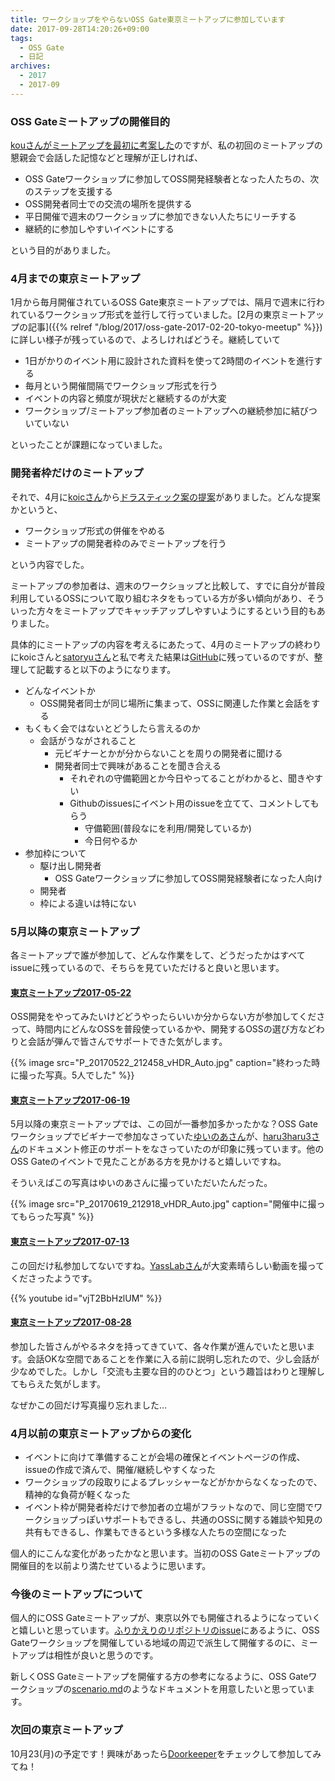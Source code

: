 ```yaml
---
title: ワークショップをやらないOSS Gate東京ミートアップに参加しています
date: 2017-09-28T14:20:26+09:00
tags:
  - OSS Gate
  - 日記
archives:
  - 2017
  - 2017-09
---
```


### OSS Gateミートアップの開催目的

[kouさんがミートアップを最初に考案した](https://gitter.im/oss-gate/general?at=585958880730ce6937ebc32e)のですが、私の初回のミートアップの懇親会で会話した記憶などと理解が正しければ、

- OSS Gateワークショップに参加してOSS開発経験者となった人たちの、次のステップを支援する
- OSS開発者同士での交流の場所を提供する
- 平日開催で週末のワークショップに参加できない人たちにリーチする
- 継続的に参加しやすいイベントにする

という目的がありました。

### 4月までの東京ミートアップ

1月から毎月開催されているOSS Gate東京ミートアップでは、隔月で週末に行われているワークショップ形式を並行して行っていました。[2月の東京ミートアップの記事]({{% relref "/blog/2017/oss-gate-2017-02-20-tokyo-meetup" %}})に詳しい様子が残っているので、よろしければどうそ。継続していて

- 1日がかりのイベント用に設計された資料を使って2時間のイベントを進行する
- 毎月という開催間隔でワークショップ形式を行う
- イベントの内容と頻度が現状だと継続するのが大変
- ワークショップ/ミートアップ参加者のミートアップへの継続参加に結びついていない

といったことが課題になっていました。

### 開発者枠だけのミートアップ

それで、4月に[koicさん](https://github.com/koic)から[ドラスティック案の提案](https://github.com/oss-gate/workshop/issues/377#issuecomment-291078105)がありました。どんな提案かというと、

- ワークショップ形式の併催をやめる
- ミートアップの開発者枠のみでミートアップを行う

という内容でした。

ミートアップの参加者は、週末のワークショップと比較して、すでに自分が普段利用しているOSSについて取り組むネタをもっている方が多い傾向があり、そういった方々をミートアップでキャッチアップしやすいようにするという目的もありました。

具体的にミートアップの内容を考えるにあたって、4月のミートアップの終わりにkoicさんと[satoryuさん](https://github.com/satoryu)と私で考えた結果は[GitHub](https://github.com/oss-gate/retrospective/issues/44)に残っているのですが、整理して記載すると以下のようになります。

- どんなイベントか
    - OSS開発者同士が同じ場所に集まって、OSSに関連した作業と会話をする
- もくもく会ではないとどうしたら言えるのか
    - 会話がうながされること
        - 元ビギナーとかが分からないことを周りの開発者に聞ける
        - 開発者同士で興味があることを聞き合える
            - それぞれの守備範囲とか今日やってることがわかると、聞きやすい
            - Githubのissuesにイベント用のissueを立てて、コメントしてもらう
                - 守備範囲(普段なにを利用/開発しているか)
                - 今日何やるか
- 参加枠について
    - 駆け出し開発者
        - OSS Gateワークショップに参加してOSS開発経験者になった人向け
    - 開発者
    - 枠による違いは特にない

### 5月以降の東京ミートアップ

各ミートアップで誰が参加して、どんな作業をして、どうだったかはすべてissueに残っているので、そちらを見ていただけると良いと思います。

#### [東京ミートアップ2017-05-22](https://github.com/oss-gate/workshop/issues/411)

OSS開発をやってみたいけどどうやったらいいか分からない方が参加してくださって、時間内にどんなOSSを普段使っているかや、開発するOSSの選び方などわりと会話が弾んで皆さんでサポートできた気がします。

{{% image src="P_20170522_212458_vHDR_Auto.jpg" caption="終わった時に撮った写真。5人でした" %}}

#### [東京ミートアップ2017-06-19](https://github.com/oss-gate/workshop/issues/439)

5月以降の東京ミートアップでは、この回が一番参加多かったかな？OSS Gateワークショップでビギナーで参加なさっていた[ゆいのあさん](https://github.com/yuinore)が、[haru3haru3さん](https://github.com/haru3haru3)のドキュメント修正のサポートをなさっていたのが印象に残っています。他のOSS Gateのイベントで見たことがある方を見かけると嬉しいですね。

そういえばこの写真はゆいのあさんに撮っていただいたんだった。

{{% image src="P_20170619_212918_vHDR_Auto.jpg" caption="開催中に撮ってもらった写真" %}}

#### [東京ミートアップ2017-07-13](https://github.com/oss-gate/workshop/issues/478)

この回だけ私参加してないですね。[YassLabさん](https://yasslab.jp/ja#profile)が大変素晴らしい動画を撮ってくださったようです。

{{% youtube id="vjT2BbHzlUM" %}}
#### [東京ミートアップ2017-08-28](https://github.com/oss-gate/workshop/issues/550)

参加した皆さんがやるネタを持ってきていて、各々作業が進んでいたと思います。会話OKな空間であることを作業に入る前に説明し忘れたので、少し会話が少なめでした。しかし「交流も主要な目的のひとつ」という趣旨はわりと理解してもらえた気がします。

なぜかこの回だけ写真撮り忘れました…

### 4月以前の東京ミートアップからの変化

- イベントに向けて準備することが会場の確保とイベントページの作成、issueの作成で済んで、開催/継続しやすくなった
- ワークショップの段取りによるプレッシャーなどがかからなくなったので、精神的な負荷が軽くなった
- イベント枠が開発者枠だけで参加者の立場がフラットなので、同じ空間でワークショップっぽいサポートもできるし、共通のOSSに関する雑談や知見の共有もできるし、作業もできるという多様な人たちの空間になった

個人的にこんな変化があったかなと思います。当初のOSS Gateミートアップの開催目的を以前より満たせているように思います。

### 今後のミートアップについて

個人的にOSS Gateミートアップが、東京以外でも開催されるようになっていくと嬉しいと思っています。[ふりかえりのリポジトリのissue](https://github.com/oss-gate/retrospective/issues/53)にあるように、OSS Gateワークショップを開催している地域の周辺で派生して開催するのに、ミートアップは相性が良いと思うのです。

新しくOSS Gateミートアップを開催する方の参考になるように、OSS Gateワークショップの[scenario.md](https://github.com/oss-gate/workshop/blob/master/tutorial/scenario.md)のようなドキュメントを用意したいと思っています。

### 次回の東京ミートアップ

10月23(月)の予定です！興味があったら[Doorkeeper](https://oss-gate.doorkeeper.jp/events/upcoming)をチェックして参加してみてね！
